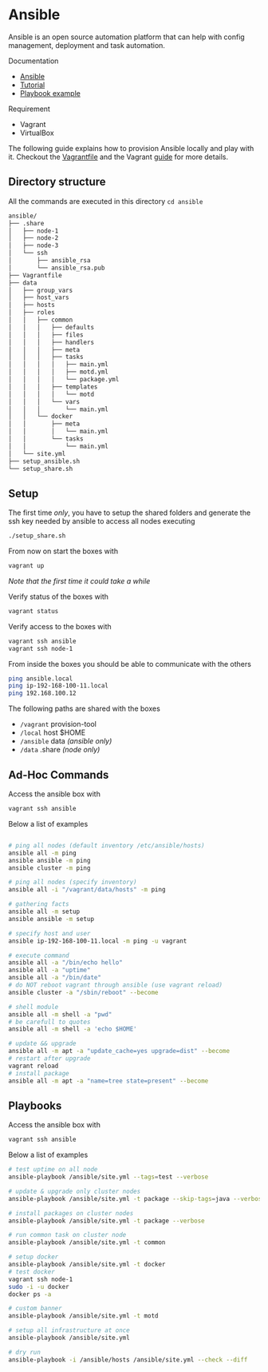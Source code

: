 # Ansible

Ansible is an open source automation platform that can help with config management, deployment and task automation.

Documentation

* [Ansible](http://docs.ansible.com/ansible/latest/index.html)
* [Tutorial](https://serversforhackers.com/c/an-ansible2-tutorial)
* [Playbook example](https://gist.github.com/marktheunissen/2979474)

Requirement

* Vagrant
* VirtualBox

The following guide explains how to provision Ansible locally and play with it. Checkout the [Vagrantfile](https://github.com/niqdev/devops/blob/master/ansible/Vagrantfile) and the Vagrant [guide](other/#vagrant) for more details.

## Directory structure

All the commands are executed in this directory `cd ansible`

```bash
ansible/
├── .share
│   ├── node-1
│   ├── node-2
│   ├── node-3
│   └── ssh
│       ├── ansible_rsa
│       └── ansible_rsa.pub
├── Vagrantfile
├── data
│   ├── group_vars
│   ├── host_vars
│   ├── hosts
│   ├── roles
│   │   ├── common
│   │   │   ├── defaults
│   │   │   ├── files
│   │   │   ├── handlers
│   │   │   ├── meta
│   │   │   ├── tasks
│   │   │   │   ├── main.yml
│   │   │   │   ├── motd.yml
│   │   │   │   └── package.yml
│   │   │   ├── templates
│   │   │   │   └── motd
│   │   │   └── vars
│   │   │       └── main.yml
│   │   └── docker
│   │       ├── meta
│   │       │   └── main.yml
│   │       └── tasks
│   │           └── main.yml
│   └── site.yml
├── setup_ansible.sh
└── setup_share.sh
```

## Setup

The first time *only*, you have to setup the shared folders and generate the ssh key needed by ansible to access all nodes executing

```bash
./setup_share.sh
```

From now on start the boxes with
```bash
vagrant up
```
*Note that the first time it could take a while*

Verify status of the boxes with
```bash
vagrant status
```

Verify access to the boxes with
```bash
vagrant ssh ansible
vagrant ssh node-1
```

From inside the boxes you should be able to communicate with the others
```bash
ping ansible.local
ping ip-192-168-100-11.local
ping 192.168.100.12
```

The following paths are shared with the boxes

* `/vagrant` provision-tool
* `/local` host $HOME
* `/ansible` data *(ansible only)*
* `/data` .share *(node only)*

## Ad-Hoc Commands

Access the ansible box with
```bash
vagrant ssh ansible
```

Below a list of examples
```bash

# ping all nodes (default inventory /etc/ansible/hosts)
ansible all -m ping
ansible ansible -m ping
ansible cluster -m ping

# ping all nodes (specify inventory)
ansible all -i "/vagrant/data/hosts" -m ping

# gathering facts
ansible all -m setup
ansible ansible -m setup

# specify host and user
ansible ip-192-168-100-11.local -m ping -u vagrant

# execute command
ansible all -a "/bin/echo hello"
ansible all -a "uptime"
ansible all -a "/bin/date"
# do NOT reboot vagrant through ansible (use vagrant reload)
ansible cluster -a "/sbin/reboot" --become

# shell module
ansible all -m shell -a "pwd"
# be carefull to quotes
ansible all -m shell -a 'echo $HOME'

# update && upgrade
ansible all -m apt -a "update_cache=yes upgrade=dist" --become
# restart after upgrade
vagrant reload
# install package
ansible all -m apt -a "name=tree state=present" --become
```

## Playbooks

Access the ansible box with
```bash
vagrant ssh ansible
```

Below a list of examples

```bash
# test uptime on all node
ansible-playbook /ansible/site.yml --tags=test --verbose

# update & upgrade only cluster nodes
ansible-playbook /ansible/site.yml -t package --skip-tags=java --verbose

# install packages on cluster nodes
ansible-playbook /ansible/site.yml -t package --verbose

# run common task on cluster node
ansible-playbook /ansible/site.yml -t common

# setup docker
ansible-playbook /ansible/site.yml -t docker
# test docker
vagrant ssh node-1
sudo -i -u docker
docker ps -a

# custom banner
ansible-playbook /ansible/site.yml -t motd

# setup all infrastructure at once
ansible-playbook /ansible/site.yml

# dry run
ansible-playbook -i /ansible/hosts /ansible/site.yml --check --diff
```
